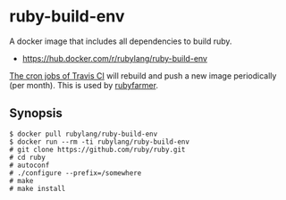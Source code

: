 # ruby-build-env

A docker image that includes all dependencies to build ruby.

* https://hub.docker.com/r/rubylang/ruby-build-env

[The cron jobs of Travis CI](https://travis-ci.org/mame/ruby-build-env) will rebuild and push a new image periodically (per month).
This is used by [rubyfarmer](https://github.com/mame/rubyfarmer).

## Synopsis

```
$ docker pull rubylang/ruby-build-env
$ docker run --rm -ti rubylang/ruby-build-env
# git clone https://github.com/ruby/ruby.git
# cd ruby
# autoconf
# ./configure --prefix=/somewhere
# make
# make install
```
